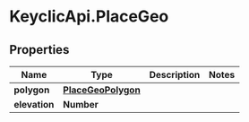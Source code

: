 # KeyclicApi.PlaceGeo

## Properties
Name | Type | Description | Notes
------------ | ------------- | ------------- | -------------
**polygon** | [**PlaceGeoPolygon**](PlaceGeoPolygon.md) |  | 
**elevation** | **Number** |  | 


